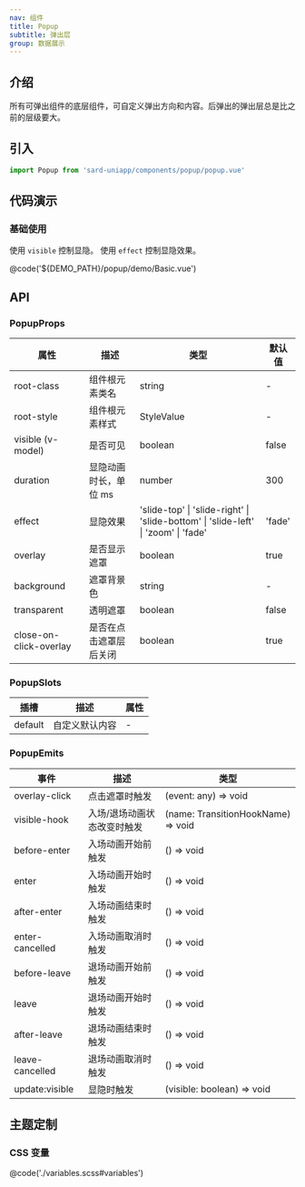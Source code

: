 ```yaml
---
nav: 组件
title: Popup
subtitle: 弹出层
group: 数据展示
---
```


## 介绍

所有可弹出组件的底层组件，可自定义弹出方向和内容。后弹出的弹出层总是比之前的层级要大。

## 引入

```ts
import Popup from 'sard-uniapp/components/popup/popup.vue'
```

## 代码演示

### 基础使用

使用 `visible` 控制显隐。
使用 `effect` 控制显隐效果。

@code('${DEMO_PATH}/popup/demo/Basic.vue')

## API

### PopupProps

| 属性                   | 描述                   | 类型                                                                               | 默认值 |
| ---------------------- | ---------------------- | ---------------------------------------------------------------------------------- | ------ |
| root-class             | 组件根元素类名         | string                                                                             | -      |
| root-style             | 组件根元素样式         | StyleValue                                                                         | -      |
| visible (v-model)      | 是否可见               | boolean                                                                            | false  |
| duration               | 显隐动画时长，单位 ms  | number                                                                             | 300    |
| effect                 | 显隐效果               | 'slide-top' \| 'slide-right' \| 'slide-bottom' \| 'slide-left' \| 'zoom' \| 'fade' | 'fade' |
| overlay                | 是否显示遮罩           | boolean                                                                            | true   |
| background             | 遮罩背景色             | string                                                                             | -      |
| transparent            | 透明遮罩               | boolean                                                                            | false  |
| close-on-click-overlay | 是否在点击遮罩层后关闭 | boolean                                                                            | true   |

### PopupSlots

| 插槽    | 描述           | 属性 |
| ------- | -------------- | ---- |
| default | 自定义默认内容 | -    |

### PopupEmits

| 事件            | 描述                        | 类型                               |
| --------------- | --------------------------- | ---------------------------------- |
| overlay-click   | 点击遮罩时触发              | (event: any) => void               |
| visible-hook    | 入场/退场动画状态改变时触发 | (name: TransitionHookName) => void |
| before-enter    | 入场动画开始前触发          | () => void                         |
| enter           | 入场动画开始时触发          | () => void                         |
| after-enter     | 入场动画结束时触发          | () => void                         |
| enter-cancelled | 入场动画取消时触发          | () => void                         |
| before-leave    | 退场动画开始前触发          | () => void                         |
| leave           | 退场动画开始时触发          | () => void                         |
| after-leave     | 退场动画结束时触发          | () => void                         |
| leave-cancelled | 退场动画取消时触发          | () => void                         |
| update:visible  | 显隐时触发                  | (visible: boolean) => void         |

## 主题定制

### CSS 变量

@code('./variables.scss#variables')
